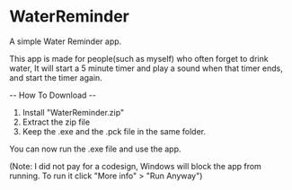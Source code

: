 # WaterReminder
A simple Water Reminder app.

This app is made for people(such as myself) who often forget to drink water, It will start a 5 minute timer and play a sound when that timer ends, and start the timer again.

-- How To Download --

1. Install "WaterReminder.zip"
2. Extract the zip file
3. Keep the .exe and the .pck file in the same folder.

You can now run the .exe file and use the app.

(Note: I did not pay for a codesign, Windows will block the app from running. To run it click "More info" > "Run Anyway")
